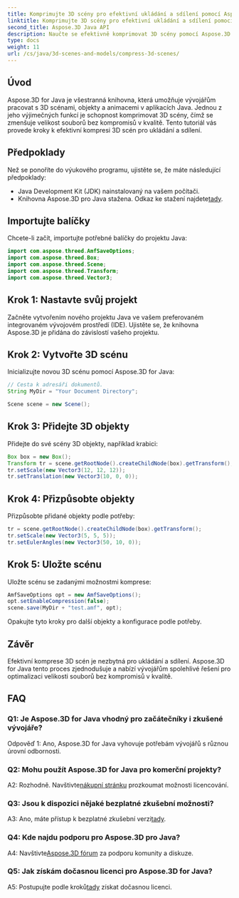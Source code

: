 ```yaml
---
title: Komprimujte 3D scény pro efektivní ukládání a sdílení pomocí Aspose.3D pro Javu
linktitle: Komprimujte 3D scény pro efektivní ukládání a sdílení pomocí Aspose.3D pro Javu
second_title: Aspose.3D Java API
description: Naučte se efektivně komprimovat 3D scény pomocí Aspose.3D for Java. Pro optimální ukládání a sdílení postupujte podle našeho podrobného průvodce.
type: docs
weight: 11
url: /cs/java/3d-scenes-and-models/compress-3d-scenes/
---
```

## Úvod

Aspose.3D for Java je všestranná knihovna, která umožňuje vývojářům pracovat s 3D scénami, objekty a animacemi v aplikacích Java. Jednou z jeho výjimečných funkcí je schopnost komprimovat 3D scény, čímž se zmenšuje velikost souborů bez kompromisů v kvalitě. Tento tutoriál vás provede kroky k efektivní kompresi 3D scén pro ukládání a sdílení.

## Předpoklady

Než se ponoříte do výukového programu, ujistěte se, že máte následující předpoklady:

- Java Development Kit (JDK) nainstalovaný na vašem počítači.
-  Knihovna Aspose.3D pro Java stažena. Odkaz ke stažení najdete[tady](https://releases.aspose.com/3d/java/).

## Importujte balíčky

Chcete-li začít, importujte potřebné balíčky do projektu Java:

```java
import com.aspose.threed.AmfSaveOptions;
import com.aspose.threed.Box;
import com.aspose.threed.Scene;
import com.aspose.threed.Transform;
import com.aspose.threed.Vector3;
```

## Krok 1: Nastavte svůj projekt

Začněte vytvořením nového projektu Java ve vašem preferovaném integrovaném vývojovém prostředí (IDE). Ujistěte se, že knihovna Aspose.3D je přidána do závislostí vašeho projektu.

## Krok 2: Vytvořte 3D scénu

Inicializujte novou 3D scénu pomocí Aspose.3D for Java:

```java
// Cesta k adresáři dokumentů.
String MyDir = "Your Document Directory";

Scene scene = new Scene();
```

## Krok 3: Přidejte 3D objekty

Přidejte do své scény 3D objekty, například krabici:

```java
Box box = new Box();
Transform tr = scene.getRootNode().createChildNode(box).getTransform();
tr.setScale(new Vector3(12, 12, 12));
tr.setTranslation(new Vector3(10, 0, 0));
```

## Krok 4: Přizpůsobte objekty

Přizpůsobte přidané objekty podle potřeby:

```java
tr = scene.getRootNode().createChildNode(box).getTransform();
tr.setScale(new Vector3(5, 5, 5));
tr.setEulerAngles(new Vector3(50, 10, 0));
```

## Krok 5: Uložte scénu

Uložte scénu se zadanými možnostmi komprese:

```java
AmfSaveOptions opt = new AmfSaveOptions();
opt.setEnableCompression(false);
scene.save(MyDir + "test.amf", opt);
```

Opakujte tyto kroky pro další objekty a konfigurace podle potřeby.

## Závěr

Efektivní komprese 3D scén je nezbytná pro ukládání a sdílení. Aspose.3D for Java tento proces zjednodušuje a nabízí vývojářům spolehlivé řešení pro optimalizaci velikosti souborů bez kompromisů v kvalitě.

## FAQ

### Q1: Je Aspose.3D for Java vhodný pro začátečníky i zkušené vývojáře?

Odpověď 1: Ano, Aspose.3D for Java vyhovuje potřebám vývojářů s různou úrovní odbornosti.

### Q2: Mohu použít Aspose.3D for Java pro komerční projekty?

 A2: Rozhodně. Navštivte[nákupní stránku](https://purchase.aspose.com/buy) prozkoumat možnosti licencování.

### Q3: Jsou k dispozici nějaké bezplatné zkušební možnosti?

A3: Ano, máte přístup k bezplatné zkušební verzi[tady](https://releases.aspose.com/).

### Q4: Kde najdu podporu pro Aspose.3D pro Java?

 A4: Navštivte[Aspose.3D fórum](https://forum.aspose.com/c/3d/18) za podporu komunity a diskuze.

### Q5: Jak získám dočasnou licenci pro Aspose.3D for Java?

 A5: Postupujte podle kroků[tady](https://purchase.aspose.com/temporary-license/) získat dočasnou licenci.
